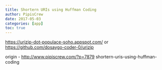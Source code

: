 ```yaml
---
title: Shortern URIs using Huffman Coding
author: PipisCrew
date: 2017-05-03
categories: [app]
toc: true
---
```


https://urizip-dot-populace-soho.appspot.com/
or
https://github.com/dosaygo-coder-0/urizip

origin - http://www.pipiscrew.com/?p=7879 shortern-uris-using-huffman-coding